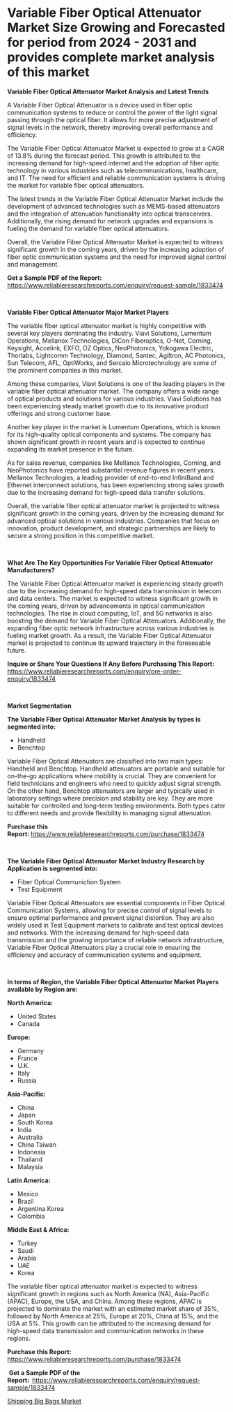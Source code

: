 <p><h1>Variable Fiber Optical Attenuator Market Size Growing and Forecasted for period from 2024 - 2031 and provides complete market analysis of this market</h1></p><p><strong>Variable Fiber Optical Attenuator Market Analysis and Latest Trends</strong></p>
<p><p>A Variable Fiber Optical Attenuator is a device used in fiber optic communication systems to reduce or control the power of the light signal passing through the optical fiber. It allows for more precise adjustment of signal levels in the network, thereby improving overall performance and efficiency.</p><p>The Variable Fiber Optical Attenuator Market is expected to grow at a CAGR of 13.8% during the forecast period. This growth is attributed to the increasing demand for high-speed internet and the adoption of fiber optic technology in various industries such as telecommunications, healthcare, and IT. The need for efficient and reliable communication systems is driving the market for variable fiber optical attenuators.</p><p>The latest trends in the Variable Fiber Optical Attenuator Market include the development of advanced technologies such as MEMS-based attenuators and the integration of attenuation functionality into optical transceivers. Additionally, the rising demand for network upgrades and expansions is fueling the demand for variable fiber optical attenuators.</p><p>Overall, the Variable Fiber Optical Attenuator Market is expected to witness significant growth in the coming years, driven by the increasing adoption of fiber optic communication systems and the need for improved signal control and management.</p></p>
<p><strong>Get a Sample PDF of the Report:&nbsp;</strong> <a href="https://www.reliableresearchreports.com/enquiry/request-sample/1833474">https://www.reliableresearchreports.com/enquiry/request-sample/1833474</a></p>
<p>&nbsp;</p>
<p><strong>Variable Fiber Optical Attenuator Major Market Players</strong></p>
<p><p>The variable fiber optical attenuator market is highly competitive with several key players dominating the industry. Viavi Solutions, Lumentum Operations, Mellanox Technologies, DiCon Fiberoptics, O-Net, Corning, Keysight, Accelink, EXFO, OZ Optics, NeoPhotonics, Yokogawa Electric, Thorlabs, Lightcomm Technology, Diamond, Santec, Agiltron, AC Photonics, Sun Telecom, AFL, OptiWorks, and Sercalo Microtechnology are some of the prominent companies in this market.</p><p>Among these companies, Viavi Solutions is one of the leading players in the variable fiber optical attenuator market. The company offers a wide range of optical products and solutions for various industries. Viavi Solutions has been experiencing steady market growth due to its innovative product offerings and strong customer base.</p><p>Another key player in the market is Lumentum Operations, which is known for its high-quality optical components and systems. The company has shown significant growth in recent years and is expected to continue expanding its market presence in the future.</p><p>As for sales revenue, companies like Mellanox Technologies, Corning, and NeoPhotonics have reported substantial revenue figures in recent years. Mellanox Technologies, a leading provider of end-to-end InfiniBand and Ethernet interconnect solutions, has been experiencing strong sales growth due to the increasing demand for high-speed data transfer solutions.</p><p>Overall, the variable fiber optical attenuator market is projected to witness significant growth in the coming years, driven by the increasing demand for advanced optical solutions in various industries. Companies that focus on innovation, product development, and strategic partnerships are likely to secure a strong position in this competitive market.</p></p>
<p>&nbsp;</p>
<p><strong>What Are The Key Opportunities For Variable Fiber Optical Attenuator Manufacturers?</strong></p>
<p><p>The Variable Fiber Optical Attenuator market is experiencing steady growth due to the increasing demand for high-speed data transmission in telecom and data centers. The market is expected to witness significant growth in the coming years, driven by advancements in optical communication technologies. The rise in cloud computing, IoT, and 5G networks is also boosting the demand for Variable Fiber Optical Attenuators. Additionally, the expanding fiber optic network infrastructure across various industries is fueling market growth. As a result, the Variable Fiber Optical Attenuator market is projected to continue its upward trajectory in the foreseeable future.</p></p>
<p><strong>Inquire or Share Your Questions If Any Before Purchasing This Report:</strong> <a href="https://www.reliableresearchreports.com/enquiry/pre-order-enquiry/1833474">https://www.reliableresearchreports.com/enquiry/pre-order-enquiry/1833474</a></p>
<p>&nbsp;</p>
<p><strong>Market Segmentation</strong></p>
<p><strong>The Variable Fiber Optical Attenuator Market Analysis by types is segmented into:</strong></p>
<p><ul><li>Handheld</li><li>Benchtop</li></ul></p>
<p><p>Variable Fiber Optical Attenuators are classified into two main types: Handheld and Benchtop. Handheld attenuators are portable and suitable for on-the-go applications where mobility is crucial. They are convenient for field technicians and engineers who need to quickly adjust signal strength. On the other hand, Benchtop attenuators are larger and typically used in laboratory settings where precision and stability are key. They are more suitable for controlled and long-term testing environments. Both types cater to different needs and provide flexibility in managing signal attenuation.</p></p>
<p><strong>Purchase this Report:&nbsp;</strong><a href="https://www.reliableresearchreports.com/purchase/1833474">https://www.reliableresearchreports.com/purchase/1833474</a></p>
<p>&nbsp;</p>
<p><strong>The Variable Fiber Optical Attenuator Market Industry Research by Application is segmented into:</strong></p>
<p><ul><li>Fiber Optical Communiction System</li><li>Test Equipment</li></ul></p>
<p><p>Variable Fiber Optical Attenuators are essential components in Fiber Optical Communication Systems, allowing for precise control of signal levels to ensure optimal performance and prevent signal distortion. They are also widely used in Test Equipment markets to calibrate and test optical devices and networks. With the increasing demand for high-speed data transmission and the growing importance of reliable network infrastructure, Variable Fiber Optical Attenuators play a crucial role in ensuring the efficiency and accuracy of communication systems and equipment.</p></p>
<p>&nbsp;</p>
<p><strong>In terms of Region, the Variable Fiber Optical Attenuator Market Players available by Region are:</strong></p>
<p>
    <p> <strong> North America: </strong>
        <ul>
            <li>United States</li>
            <li>Canada</li>
        </ul>
        </p> 
    <p> <strong> Europe: </strong>
        <ul>
            <li>Germany</li>
            <li>France</li>
            <li>U.K.</li>
            <li>Italy</li>
            <li>Russia</li>
        </ul>
        </p> 
    <p> <strong> Asia-Pacific: </strong>
        <ul>
            <li>China</li>
            <li>Japan</li>
            <li>South Korea</li>
            <li>India</li>
            <li>Australia</li>
            <li>China Taiwan</li>
            <li>Indonesia</li>
            <li>Thailand</li>
            <li>Malaysia</li>
        </ul>
        </p> 
    <p> <strong> Latin America: </strong>
        <ul>
            <li>Mexico</li>
            <li>Brazil</li>
            <li>Argentina Korea</li>
            <li>Colombia</li>
        </ul>
        </p> 
    <p> <strong> Middle East & Africa: </strong>
        <ul>
            <li>Turkey</li>
            <li>Saudi</li>
            <li>Arabia</li>
            <li>UAE</li>
            <li>Korea</li>
        </ul>
    </p>
    </p>
<p><p>The variable fiber optical attenuator market is expected to witness significant growth in regions such as North America (NA), Asia-Pacific (APAC), Europe, the USA, and China. Among these regions, APAC is projected to dominate the market with an estimated market share of 35%, followed by North America at 25%, Europe at 20%, China at 15%, and the USA at 5%. This growth can be attributed to the increasing demand for high-speed data transmission and communication networks in these regions.</p></p>
<p><strong>Purchase this Report: </strong><a href="https://www.reliableresearchreports.com/purchase/1833474">https://www.reliableresearchreports.com/purchase/1833474</a></p>
<p>&nbsp;<strong>Get a Sample PDF of the Report:&nbsp;&nbsp;</strong><a href="https://www.reliableresearchreports.com/enquiry/request-sample/1833474">https://www.reliableresearchreports.com/enquiry/request-sample/1833474</a></p>
<p><strong></strong></p>
<p><p><a href="https://github.com/markusgodoy/Market-Research-Report-List-2/blob/main/shipping-big-bags-market.md">Shipping Big Bags Market</a></p></p>